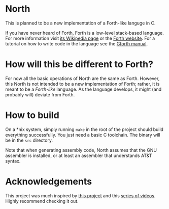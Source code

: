 # North

This is planned to be a new implementation of a Forth-like languge in C.

If you have never heard of Forth, Forth is a low-level stack-based
language. For more information visit [its Wikipedia page](https://en.wikipedia.org/wiki/Forth_(programming_language)) or the [Forth website](https://forth.com). For a tutorial on how to write code
in the language see the [Gforth manual](https://gforth.org/manual/).

# How will this be different to Forth?

For now all the basic operations of North are the same as Forth. However,
this North is not intended to be a new implementation of Forth; rather, it
is meant to be a *Forth-like* language. As the language develops, it
might (and probably will) deviate from Forth.

# How to build

On a *nix system, simply running `make` in the root of the project
should build everything successfully. You just need a basic C toolchain. The binary
will be in the `src` directory.

Note that when generating assembly code, North assumes that the GNU
assembler is installed, or at least an assembler that understands AT&T syntax.

# Acknowledgements

This project was much inspired by [this project](https://gitlab.com/tsoding/porth)
and this [series of videos](https://www.youtube.com/playlist?list=PLpM-Dvs8t0VbMZA7wW9aR3EtBqe2kinu4). Highly recommend checking it out.
